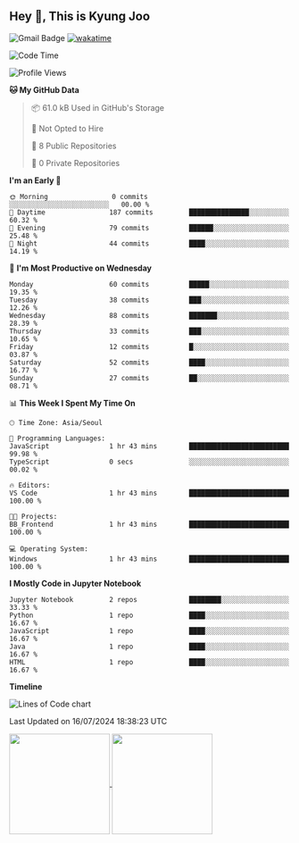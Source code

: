 
## Hey 👋, This is Kyung Joo

![Gmail Badge](https://img.shields.io/badge/Gmail-d14836?style=flat-square&logo=Gmail&logoColor=white&link=mailto:joou3982@gmail.com)
[![wakatime](https://wakatime.com/badge/user/018d1ca9-f45f-41c7-8716-a5f010f313d0.svg)](https://wakatime.com/@018d1ca9-f45f-41c7-8716-a5f010f313d0)


<!--START_SECTION:waka-->
![Code Time](http://img.shields.io/badge/Code%20Time-87%20hrs%207%20mins-blue)

![Profile Views](http://img.shields.io/badge/Profile%20Views-0-blue)

**🐱 My GitHub Data** 

> 📦 61.0 kB Used in GitHub's Storage 
 > 
> 🚫 Not Opted to Hire
 > 
> 📜 8 Public Repositories 
 > 
> 🔑 0 Private Repositories 
 > 
**I'm an Early 🐤** 

```text
🌞 Morning                0 commits           ░░░░░░░░░░░░░░░░░░░░░░░░░   00.00 % 
🌆 Daytime                187 commits         ███████████████░░░░░░░░░░   60.32 % 
🌃 Evening                79 commits          ██████░░░░░░░░░░░░░░░░░░░   25.48 % 
🌙 Night                  44 commits          ████░░░░░░░░░░░░░░░░░░░░░   14.19 % 
```
📅 **I'm Most Productive on Wednesday** 

```text
Monday                   60 commits          █████░░░░░░░░░░░░░░░░░░░░   19.35 % 
Tuesday                  38 commits          ███░░░░░░░░░░░░░░░░░░░░░░   12.26 % 
Wednesday                88 commits          ███████░░░░░░░░░░░░░░░░░░   28.39 % 
Thursday                 33 commits          ███░░░░░░░░░░░░░░░░░░░░░░   10.65 % 
Friday                   12 commits          █░░░░░░░░░░░░░░░░░░░░░░░░   03.87 % 
Saturday                 52 commits          ████░░░░░░░░░░░░░░░░░░░░░   16.77 % 
Sunday                   27 commits          ██░░░░░░░░░░░░░░░░░░░░░░░   08.71 % 
```


📊 **This Week I Spent My Time On** 

```text
🕑︎ Time Zone: Asia/Seoul

💬 Programming Languages: 
JavaScript               1 hr 43 mins        █████████████████████████   99.98 % 
TypeScript               0 secs              ░░░░░░░░░░░░░░░░░░░░░░░░░   00.02 % 

🔥 Editors: 
VS Code                  1 hr 43 mins        █████████████████████████   100.00 % 

🐱‍💻 Projects: 
BB_Frontend              1 hr 43 mins        █████████████████████████   100.00 % 

💻 Operating System: 
Windows                  1 hr 43 mins        █████████████████████████   100.00 % 
```

**I Mostly Code in Jupyter Notebook** 

```text
Jupyter Notebook         2 repos             ████████░░░░░░░░░░░░░░░░░   33.33 % 
Python                   1 repo              ████░░░░░░░░░░░░░░░░░░░░░   16.67 % 
JavaScript               1 repo              ████░░░░░░░░░░░░░░░░░░░░░   16.67 % 
Java                     1 repo              ████░░░░░░░░░░░░░░░░░░░░░   16.67 % 
HTML                     1 repo              ████░░░░░░░░░░░░░░░░░░░░░   16.67 % 
```



**Timeline**

![Lines of Code chart](https://raw.githubusercontent.com/kzoou2/kzoou2/main/assets/bar_graph.png)


 Last Updated on 16/07/2024 18:38:23 UTC
<!--END_SECTION:waka-->

<a href="https://github.com/kzoou2/github-readme-stats">
  <img height=180 align="center" src="https://github-readme-stats.vercel.app/api?username=kzoou2&show_icons=true&theme=ayu-mirage" />
</a>
<a href="https://github.com/anuraghazra/convoychat">
  <img height=180 align="center" src="https://github-readme-stats.vercel.app/api/top-langs?username=kzoou2&layout=compact&langs_count=8&card_width=320&theme=ayu-mirage" />
</a>


